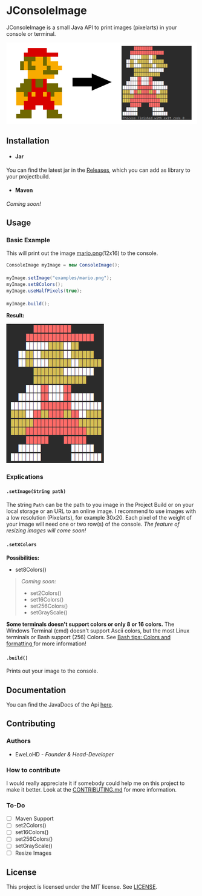 # JConsoleImage
JConsoleImage is a small Java API to print images (pixelarts) in your console or terminal.

![alt text](https://raw.githubusercontent.com/EweLoHD/JConsoleImage/master/examples/mario_output.PNG?token=AVlmIvgQFXksLiKtDC0qnhnlE8Y4lqZSks5a0S-mwA%3D%3D)

## Installation
- #### Jar
You can find the latest jar in the [Releases](https://github.com/EweLoHD/JConsoleImage/releases), which you can add as library to your projectbuild.

- #### Maven 
*Coming soon!*

## Usage
### Basic Example
This will print out the image [mario.png](examples/mario.png)(12x16) to the console.

```java        
ConsoleImage myImage = new ConsoleImage();
  
myImage.setImage("examples/mario.png");
myImage.set8Colors();
myImage.useHalfPixels(true);
   
myImage.build();
```
**Result:** 

![/examples/mario.png](https://raw.githubusercontent.com/EweLoHD/JConsoleImage/master/examples/mario_output_full.PNG?token=AVlmIhPEmlZ8y73FOAK6xAGwbrd3bO7Bks5a0TAfwA%3D%3D)

### Explications 

#### `.setImage(String path)`
The string `Path` can be the path to you image in the Project Build or on your local storage or an URL to an online image.
I recommend to use images with a low resolution (Pixelarts), for example 30x20. Each pixel of the weight of your image will need one or two row(s) of the console. *The feature of resizing images will come soon!*

#### `.set`x`Colors`
**Possibilities:**
- set8Colors()

> *Coming soon:*
> - set2Colors()
> - set16Colors()
> - set256Colors()
> - setGrayScale()

**Some terminals doesn't support colors or only 8 or 16 colors.** The Windows Terminal (cmd) doesn't support Ascii colors, but the most Linux terminals or Bash support (256) Colors. See [Bash tips: Colors and formatting ](https://misc.flogisoft.com/bash/tip_colors_and_formatting) for more information!

#### `.build()`
Prints out your image to the console.

## Documentation
You can find the JavaDocs of the Api [here](https://ewelohd.github.io/JConsoleImage/JavaDocs/).

## Contributing 
### Authors
- EweLoHD - *Founder & Head-Developer*

### How to contribute
I would really appreciate it if somebody could help me on this project to make it better. Look at the [CONTRIBUTING.md](CONTRIBUTING.md) for more information.

### To-Do
- [ ] Maven Support
- [ ] set2Colors()
- [ ] set16Colors()
- [ ] set256Colors()
- [ ] setGrayScale()
- [ ] Resize Images

## License
This project is licensed under the MIT license. See [LICENSE](https://github.com/EweLoHD/JConsoleImage/blob/master/LICENSE).
